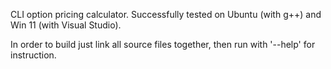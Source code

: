 CLI option pricing calculator.
Successfully tested on Ubuntu (with g++) and Win 11 (with Visual Studio).

In order to build just link all source files together, then run with '--help' for instruction.

